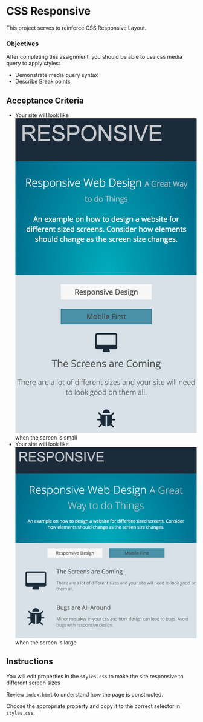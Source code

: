 # CSS Responsive

This project serves to reinforce CSS Responsive Layout.

### Objectives

After completing this assignment, you should be able to use css media query to apply styles:

- Demonstrate media query syntax
- Describe Break points 

## Acceptance Criteria

- Your site will look like ![small screen](small.png) when the screen is small
- Your site will look like ![big screen](large.png) when the screen is large

## Instructions

You will edit properties in the `styles.css` to make the site responsive to different screen sizes

Review `index.html` to understand how the page is constructed.

Choose the appropriate property and copy it to the correct selector in `styles.css`.